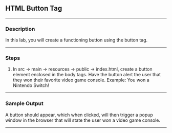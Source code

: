 ## HTML Button Tag
---
### Description
In this lab, you will create a functioning button using the button tag.

---
### Steps
1. In src -> main -> resources -> public -> index.html, create a button element enclosed in the body tags. Have the button alert the user that they won their favorite video game console. Example: You won a Nintendo Switch!

---

### Sample Output

A button should appear, which when clicked, will then trigger a popup window in the browser that will state the user won a video game console.

---